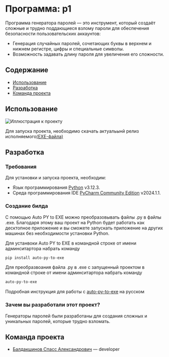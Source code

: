 # Программа: p1
Программа генератора паролей — это инструмент, который создаёт сложные и трудно поддающиеся взлому пароли для 
обеспечения безопасности пользовательских аккаунтов:
- Генерация случайных паролей, сочетающих буквы в верхнем и нижнем регистре, цифры и специальные символы.
- Возможность задавать длину пароля для увеличения его сложности.

## Содержание
- [Использование](#использование)
- [Разработка](#Разработка)
- [Команда проекта](#команда-проекта)

## Использование
![Иллюстрация к проекту](https://private-user-images.githubusercontent.com/164473516/328538232-e76245bd-849c-4043-a17a-5ae6b04a7a6e.png?jwt=eyJhbGciOiJIUzI1NiIsInR5cCI6IkpXVCJ9.eyJpc3MiOiJnaXRodWIuY29tIiwiYXVkIjoicmF3LmdpdGh1YnVzZXJjb250ZW50LmNvbSIsImtleSI6ImtleTUiLCJleHAiOjE3MTUzNTU1MjMsIm5iZiI6MTcxNTM1NTIyMywicGF0aCI6Ii8xNjQ0NzM1MTYvMzI4NTM4MjMyLWU3NjI0NWJkLTg0OWMtNDA0My1hMTdhLTVhZTZiMDRhN2E2ZS5wbmc_WC1BbXotQWxnb3JpdGhtPUFXUzQtSE1BQy1TSEEyNTYmWC1BbXotQ3JlZGVudGlhbD1BS0lBVkNPRFlMU0E1M1BRSzRaQSUyRjIwMjQwNTEwJTJGdXMtZWFzdC0xJTJGczMlMkZhd3M0X3JlcXVlc3QmWC1BbXotRGF0ZT0yMDI0MDUxMFQxNTMzNDNaJlgtQW16LUV4cGlyZXM9MzAwJlgtQW16LVNpZ25hdHVyZT1iYzQyMDRmMDk2YzU4ZWVkY2JlNjUxYzU0N2ExY2JmOWViMzFiNTU0N2M4MjdlMDMzMDFlNDA3NThmYmY4MWFlJlgtQW16LVNpZ25lZEhlYWRlcnM9aG9zdCZhY3Rvcl9pZD0wJmtleV9pZD0wJnJlcG9faWQ9MCJ9.nRW0uyLprUyDGhBZf5nnHFuua-W1Trd8xlPQnsfOdl0)

Для запуска проекта, необходимо скачать актуальынй релиз исполняемого[(EXE-файлa)](https://github.com/bspass/p1)
## Разработка

### Требования
Для установки и запуска проекта, необходим: 
- Язык программирования [Python](https://www.python.org/downloads/) v3.12.3.
- Cреда программирования IDE [PyCharm Community Edition](https://www.jetbrains.com/ru-ru/pycharm/download/other.html) v2024.1.1.

### Создание билда
С помощью Auto PY to EXE можно преобразовывать файлы .py в файлы .exe. Благодаря этому ваш проект на Python будет работать как десктопное приложение и вы сможете запускать приложение на других машинах без необходимости установки Python.

Для устанвоки Auto PY to EXE в командной строке от имени админситартора набрать команду
```sh
pip install auto-py-to-exe
```
Для преобразвоания файла .py в .exe с запущенный проектом в командной строке от имени админситартора набрать команду
```sh
auto-py-to-exe
```
Подробная инструкция для работы с [auto-py-to-exe](https://habr.com/ru/companies/vdsina/articles/557316/) на русском
### Зачем вы разработали этот проект?
Генераторы паролей были разработаны для создания сложных и уникальных паролей, которые трудно взломать.

## Команда проекта

- [Балдакшинов Спасс Александрович](https://t.me/bspass17) — developer

